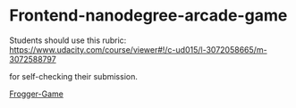 Frontend-nanodegree-arcade-game
===============================

Students should use this rubric: https://www.udacity.com/course/viewer#!/c-ud015/l-3072058665/m-3072588797

for self-checking their submission.

[Frogger-Game](http://jeanpan.github.io/Frogger-Game/)

